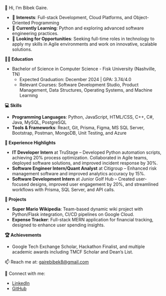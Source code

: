 👋 Hi, I’m Bibek Gaire.

- 👀 **Interests**: Full-stack Development, Cloud Platforms, and Object-Oriented Programming
- 🌱 **Currently Learning**: Python and exploring advanced software engineering practices.
- 💼 **Looking for Opportunities**: Seeking full-time roles in technology to apply my skills in Agile environments and work on innovative, scalable solutions.
  
**👨‍🎓 Education**
- Bachelor of Science in Computer Science - Fisk University (Nashville, TN)
  - Expected Graduation: December 2024 | GPA: 3.74/4.0
  - Relevant Courses: Software Development Studio, Product Management, Data Structures, Operating Systems, and Machine Learning

**💻 Skills**
- **Programming Languages**: Python, JavaScript, HTML/CSS, C++, C#, Java, MySQL, PostgreSQL
- **Tools & Frameworks**: React, Git, Prisma, Figma, MS SQL Server, Bootstrap, Postman, MongoDB, Unit Testing, and Azure

**🔧 Experience Highlights**
- **IT Developer Intern** at TruStage – Developed Python automation scripts, achieving 20% process optimization. Collaborated in Agile teams, deployed software solutions, and improved incident response by 30%.
- **Software Engineer Intern/Quant Analyst** at Citigroup – Enhanced risk management software and improved analytics accuracy by 15%.
- **Software Development Intern** at Junior Golf Hub – Created user-focused designs, improved user engagement by 20%, and streamlined workflows with Prisma, SQL Server, and API calls.

**🚀 Projects**
- **Super Mario Wikipedia**: Team-based dynamic wiki project with Python/Flask integration, CI/CD pipelines on Google Cloud.
- **Expense Tracker**: Full-stack MERN application for financial tracking, designed to enhance user spending insights.

**🏆 Achievements**
- Google Tech Exchange Scholar, Hackathon Finalist, and multiple academic awards including TMCF Scholar and Dean’s List.

📫 Reach me at: [gairebibek8@gmail.com](mailto:gairebibek8@gmail.com)

🔗 Connect with me:
- [LinkedIn](http://www.linkedin.com/in/bibek-gaire)
- [GitHub](https://github.com/gairebibek8)
